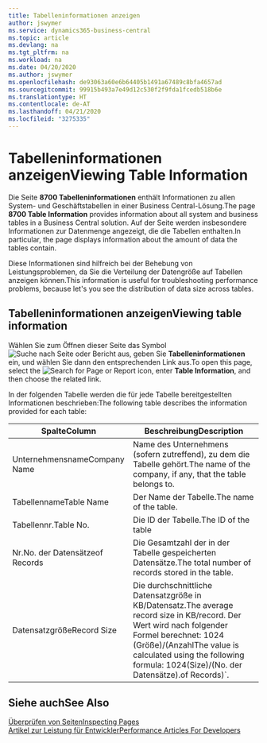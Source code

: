 ```yaml
---
title: Tabelleninformationen anzeigen
author: jswymer
ms.service: dynamics365-business-central
ms.topic: article
ms.devlang: na
ms.tgt_pltfrm: na
ms.workload: na
ms.date: 04/20/2020
ms.author: jswymer
ms.openlocfilehash: de93063a60e6b64405b1491a67489c8bfa4657ad
ms.sourcegitcommit: 99915b493a7e49d12c530f2f9fda1fcedb518b6e
ms.translationtype: HT
ms.contentlocale: de-AT
ms.lasthandoff: 04/21/2020
ms.locfileid: "3275335"
---
```

# <a name="viewing-table-information"></a><span data-ttu-id="d32a3-102">Tabelleninformationen anzeigen</span><span class="sxs-lookup"><span data-stu-id="d32a3-102">Viewing Table Information</span></span>

<span data-ttu-id="d32a3-103">Die Seite **8700 Tabelleninformationen** enthält Informationen zu allen System- und Geschäftstabellen in einer Business Central-Lösung.</span><span class="sxs-lookup"><span data-stu-id="d32a3-103">The page **8700 Table Information** provides information about all system and business tables in a Business Central solution.</span></span> <span data-ttu-id="d32a3-104">Auf der Seite werden insbesondere Informationen zur Datenmenge angezeigt, die die Tabellen enthalten.</span><span class="sxs-lookup"><span data-stu-id="d32a3-104">In particular, the page displays information about the amount of data the tables contain.</span></span>

<span data-ttu-id="d32a3-105">Diese Informationen sind hilfreich bei der Behebung von Leistungsproblemen, da Sie die Verteilung der Datengröße auf Tabellen anzeigen können.</span><span class="sxs-lookup"><span data-stu-id="d32a3-105">This information is useful for troubleshooting performance problems, because let's you see the distribution of data size across tables.</span></span>

## <a name="viewing-table-information"></a><span data-ttu-id="d32a3-106">Tabelleninformationen anzeigen</span><span class="sxs-lookup"><span data-stu-id="d32a3-106">Viewing table information</span></span>

<span data-ttu-id="d32a3-107">Wählen Sie zum Öffnen dieser Seite das Symbol ![Suche nach Seite oder Bericht](media/ui-search/search_small.png "Suche nach Seiten- oder Berichtssymbolen") aus, geben Sie **Tabelleninformationen** ein, und wählen Sie dann den entsprechenden Link aus.</span><span class="sxs-lookup"><span data-stu-id="d32a3-107">To open this page, select the ![Search for Page or Report](media/ui-search/search_small.png "Search for Page or Report icon") icon, enter **Table Information**, and then choose the related link.</span></span>

<span data-ttu-id="d32a3-108">In der folgenden Tabelle werden die für jede Tabelle bereitgestellten Informationen beschrieben:</span><span class="sxs-lookup"><span data-stu-id="d32a3-108">The following table describes the information provided for each table:</span></span>

|<span data-ttu-id="d32a3-109">Spalte</span><span class="sxs-lookup"><span data-stu-id="d32a3-109">Column</span></span>|<span data-ttu-id="d32a3-110">Beschreibung</span><span class="sxs-lookup"><span data-stu-id="d32a3-110">Description</span></span>|
|------|-----------|
|<span data-ttu-id="d32a3-111">Unternehmensname</span><span class="sxs-lookup"><span data-stu-id="d32a3-111">Company Name</span></span>|<span data-ttu-id="d32a3-112">Name des Unternehmens (sofern zutreffend), zu dem die Tabelle gehört.</span><span class="sxs-lookup"><span data-stu-id="d32a3-112">The name of the company, if any, that the table belongs to.</span></span>|
|<span data-ttu-id="d32a3-113">Tabellenname</span><span class="sxs-lookup"><span data-stu-id="d32a3-113">Table Name</span></span>|<span data-ttu-id="d32a3-114">Der Name der Tabelle.</span><span class="sxs-lookup"><span data-stu-id="d32a3-114">The name of the table.</span></span>|
|<span data-ttu-id="d32a3-115">Tabellennr.</span><span class="sxs-lookup"><span data-stu-id="d32a3-115">Table No.</span></span>|<span data-ttu-id="d32a3-116">Die ID der Tabelle.</span><span class="sxs-lookup"><span data-stu-id="d32a3-116">The ID of the table</span></span>|
|<span data-ttu-id="d32a3-117">Nr.</span><span class="sxs-lookup"><span data-stu-id="d32a3-117">No.</span></span> <span data-ttu-id="d32a3-118">der Datensätze</span><span class="sxs-lookup"><span data-stu-id="d32a3-118">of Records</span></span>|<span data-ttu-id="d32a3-119">Die Gesamtzahl der in der Tabelle gespeicherten Datensätze.</span><span class="sxs-lookup"><span data-stu-id="d32a3-119">The total number of records stored in the table.</span></span>|
|<span data-ttu-id="d32a3-120">Datensatzgröße</span><span class="sxs-lookup"><span data-stu-id="d32a3-120">Record Size</span></span>|<span data-ttu-id="d32a3-121">Die durchschnittliche Datensatzgröße in KB/Datensatz.</span><span class="sxs-lookup"><span data-stu-id="d32a3-121">The average record size in KB/record.</span></span> <span data-ttu-id="d32a3-122">Der Wert wird nach folgender Formel berechnet: 1024 (Größe)/(Anzahl</span><span class="sxs-lookup"><span data-stu-id="d32a3-122">The value is calculated using the following formula: 1024(Size)/(No.</span></span> <span data-ttu-id="d32a3-123">der Datensätze).</span><span class="sxs-lookup"><span data-stu-id="d32a3-123">of Records)\`.</span></span> |

## <a name="see-also"></a><span data-ttu-id="d32a3-124">Siehe auch</span><span class="sxs-lookup"><span data-stu-id="d32a3-124">See Also</span></span>

[<span data-ttu-id="d32a3-125">Überprüfen von Seiten</span><span class="sxs-lookup"><span data-stu-id="d32a3-125">Inspecting Pages</span></span>](across-inspect-page.md)  
[<span data-ttu-id="d32a3-126">Artikel zur Leistung für Entwickler</span><span class="sxs-lookup"><span data-stu-id="d32a3-126">Performance Articles For Developers</span></span>](/dynamics365/business-central/dev-itpro/performance/performance-developer)  
